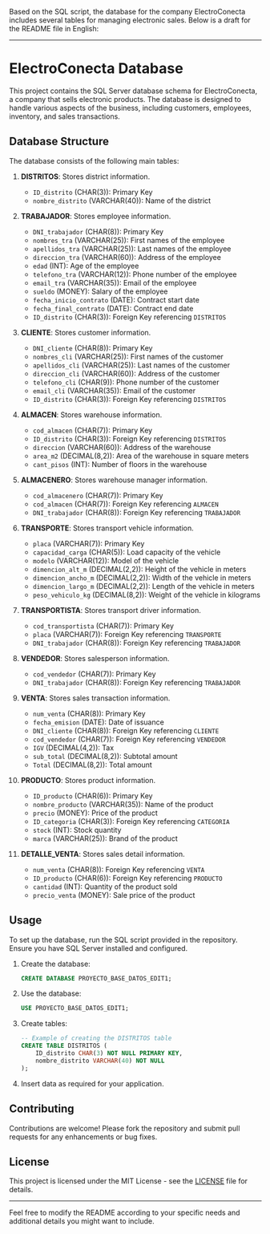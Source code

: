 Based on the SQL script, the database for the company ElectroConecta includes several tables for managing electronic sales. Below is a draft for the README file in English:

---

# ElectroConecta Database

This project contains the SQL Server database schema for ElectroConecta, a company that sells electronic products. The database is designed to handle various aspects of the business, including customers, employees, inventory, and sales transactions.

## Database Structure

The database consists of the following main tables:

1. **DISTRITOS**: Stores district information.
    - `ID_distrito` (CHAR(3)): Primary Key
    - `nombre_distrito` (VARCHAR(40)): Name of the district

2. **TRABAJADOR**: Stores employee information.
    - `DNI_trabajador` (CHAR(8)): Primary Key
    - `nombres_tra` (VARCHAR(25)): First names of the employee
    - `apellidos_tra` (VARCHAR(25)): Last names of the employee
    - `direccion_tra` (VARCHAR(60)): Address of the employee
    - `edad` (INT): Age of the employee
    - `telefono_tra` (VARCHAR(12)): Phone number of the employee
    - `email_tra` (VARCHAR(35)): Email of the employee
    - `sueldo` (MONEY): Salary of the employee
    - `fecha_inicio_contrato` (DATE): Contract start date
    - `fecha_final_contrato` (DATE): Contract end date
    - `ID_distrito` (CHAR(3)): Foreign Key referencing `DISTRITOS`

3. **CLIENTE**: Stores customer information.
    - `DNI_cliente` (CHAR(8)): Primary Key
    - `nombres_cli` (VARCHAR(25)): First names of the customer
    - `apellidos_cli` (VARCHAR(25)): Last names of the customer
    - `direccion_cli` (VARCHAR(60)): Address of the customer
    - `telefono_cli` (CHAR(9)): Phone number of the customer
    - `email_cli` (VARCHAR(35)): Email of the customer
    - `ID_distrito` (CHAR(3)): Foreign Key referencing `DISTRITOS`

4. **ALMACEN**: Stores warehouse information.
    - `cod_almacen` (CHAR(7)): Primary Key
    - `ID_distrito` (CHAR(3)): Foreign Key referencing `DISTRITOS`
    - `direccion` (VARCHAR(60)): Address of the warehouse
    - `area_m2` (DECIMAL(8,2)): Area of the warehouse in square meters
    - `cant_pisos` (INT): Number of floors in the warehouse

5. **ALMACENERO**: Stores warehouse manager information.
    - `cod_almacenero` (CHAR(7)): Primary Key
    - `cod_almacen` (CHAR(7)): Foreign Key referencing `ALMACEN`
    - `DNI_trabajador` (CHAR(8)): Foreign Key referencing `TRABAJADOR`

6. **TRANSPORTE**: Stores transport vehicle information.
    - `placa` (VARCHAR(7)): Primary Key
    - `capacidad_carga` (CHAR(5)): Load capacity of the vehicle
    - `modelo` (VARCHAR(12)): Model of the vehicle
    - `dimencion_alt_m` (DECIMAL(2,2)): Height of the vehicle in meters
    - `dimencion_ancho_m` (DECIMAL(2,2)): Width of the vehicle in meters
    - `dimencion_largo_m` (DECIMAL(2,2)): Length of the vehicle in meters
    - `peso_vehiculo_kg` (DECIMAL(8,2)): Weight of the vehicle in kilograms

7. **TRANSPORTISTA**: Stores transport driver information.
    - `cod_transportista` (CHAR(7)): Primary Key
    - `placa` (VARCHAR(7)): Foreign Key referencing `TRANSPORTE`
    - `DNI_trabajador` (CHAR(8)): Foreign Key referencing `TRABAJADOR`

8. **VENDEDOR**: Stores salesperson information.
    - `cod_vendedor` (CHAR(7)): Primary Key
    - `DNI_trabajador` (CHAR(8)): Foreign Key referencing `TRABAJADOR`

9. **VENTA**: Stores sales transaction information.
    - `num_venta` (CHAR(8)): Primary Key
    - `fecha_emision` (DATE): Date of issuance
    - `DNI_cliente` (CHAR(8)): Foreign Key referencing `CLIENTE`
    - `cod_vendedor` (CHAR(7)): Foreign Key referencing `VENDEDOR`
    - `IGV` (DECIMAL(4,2)): Tax
    - `sub_total` (DECIMAL(8,2)): Subtotal amount
    - `Total` (DECIMAL(8,2)): Total amount

10. **PRODUCTO**: Stores product information.
    - `ID_producto` (CHAR(6)): Primary Key
    - `nombre_producto` (VARCHAR(35)): Name of the product
    - `precio` (MONEY): Price of the product
    - `ID_categoria` (CHAR(3)): Foreign Key referencing `CATEGORIA`
    - `stock` (INT): Stock quantity
    - `marca` (VARCHAR(25)): Brand of the product

11. **DETALLE_VENTA**: Stores sales detail information.
    - `num_venta` (CHAR(8)): Foreign Key referencing `VENTA`
    - `ID_producto` (CHAR(6)): Foreign Key referencing `PRODUCTO`
    - `cantidad` (INT): Quantity of the product sold
    - `precio_venta` (MONEY): Sale price of the product

## Usage

To set up the database, run the SQL script provided in the repository. Ensure you have SQL Server installed and configured.

1. Create the database:
    ```sql
    CREATE DATABASE PROYECTO_BASE_DATOS_EDIT1;
    ```

2. Use the database:
    ```sql
    USE PROYECTO_BASE_DATOS_EDIT1;
    ```

3. Create tables:
    ```sql
    -- Example of creating the DISTRITOS table
    CREATE TABLE DISTRITOS (
        ID_distrito CHAR(3) NOT NULL PRIMARY KEY,
        nombre_distrito VARCHAR(40) NOT NULL
    );
    ```

4. Insert data as required for your application.

## Contributing

Contributions are welcome! Please fork the repository and submit pull requests for any enhancements or bug fixes.

## License

This project is licensed under the MIT License - see the [LICENSE](LICENSE) file for details.

---

Feel free to modify the README according to your specific needs and additional details you might want to include.
